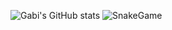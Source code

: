 ![Gabi's GitHub stats](https://github-readme-stats.vercel.app/api?username=heavengabi&show_icons=true&theme=radical)
![SnakeGame](https://raw.githubusercontent.com/SEU-USUARIO/snake-game/main/preview.gif)
